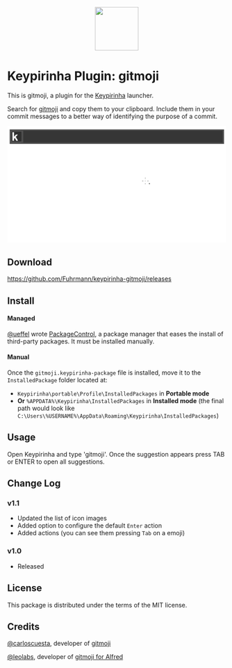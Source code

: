 <p align="center">
  <img src="src/gitmoji.ico" width="100" height="100" />
</p>

# Keypirinha Plugin: gitmoji

This is gitmoji, a plugin for the
[Keypirinha](http://keypirinha.com) launcher.

Search for [gitmoji](https://github.com/carloscuesta/gitmoji) and copy them to your clipboard. Include them in your commit messages to a better way of identifying the purpose of a commit.

![Demo](usage.gif)

## Download

https://github.com/Fuhrmann/keypirinha-gitmoji/releases


## Install

#### Managed

[@ueffel](https://github.com/ueffel) wrote [PackageControl](https://github.com/ueffel/Keypirinha-PackageControl), a package manager that eases the install of third-party packages.
It must be installed manually.

#### Manual

Once the `gitmoji.keypirinha-package` file is installed,
move it to the `InstalledPackage` folder located at:

* `Keypirinha\portable\Profile\InstalledPackages` in **Portable mode**
* **Or** `%APPDATA%\Keypirinha\InstalledPackages` in **Installed mode** (the
  final path would look like
  `C:\Users\%USERNAME%\AppData\Roaming\Keypirinha\InstalledPackages`)


## Usage

Open Keypirinha and type 'gitmoji'. Once the suggestion appears press TAB or ENTER to open all suggestions.


## Change Log

### v1.1
* Updated the list of icon images
* Added option to configure the default `Enter` action
* Added actions (you can see them pressing `Tab` on a emoji)

### v1.0
* Released

## License

This package is distributed under the terms of the MIT license.

## Credits
[@carloscuesta](https://github.com/carloscuesta), developer of [gitmoji](https://github.com/carloscuesta/gitmoji)

[@leolabs](https://github.com/leolabs), developer of [gitmoji for Alfred](https://github.com/leolabs/alfred-gitmoji/)